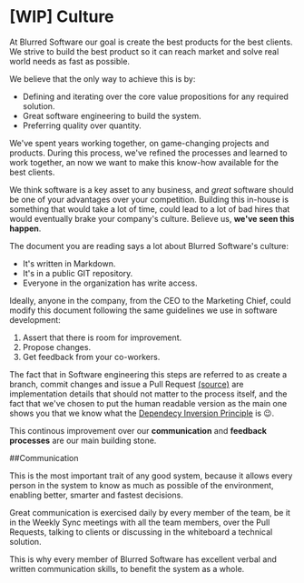 # [WIP] Culture

At Blurred Software our goal is create the best products for the best clients. We strive to build the best product so it can reach  market and solve real world needs as fast as possible.

We believe that the only way to achieve this is by:
* Defining and iterating over the core value propositions for any required solution. 
* Great software engineering to build the system.
* Preferring quality over quantity.

We've spent years working together, on game-changing projects and products. During this process, we've refined the processes and learned to work together, an now we want to make this know-how available for the best clients. 

We think software is a key asset to any business, and *great* software should be one of your advantages over your competition. Building this in-house is something that would take a lot of time, could lead to a lot of bad hires that would eventually brake your company's culture. Believe us, **we've seen this happen**.

The document you are reading says a lot about Blurred Software's culture: 
* It's written in Markdown.
* It's in a public GIT repository.
* Everyone in the organization has write access.

Ideally, anyone in the company, from the CEO to the Marketing Chief, could modify this document following the same guidelines we use in software development: 

1. Assert that there is room for improvement.
2. Propose changes.
3. Get feedback from your co-workers.

The fact that in Software engineering this steps are referred to as create a branch, commit changes and issue a Pull Request [(source)](http://codeinthehole.com/writing/pull-requests-and-other-good-practices-for-teams-using-github/) are implementation details that should not matter to the process itself, and the fact that we've chosen to put the human readable version as the main one shows you that we know what the [Dependecy Inversion Principle](https://en.wikipedia.org/wiki/Dependency_inversion_principle) is 😉. 

This continous improvement over our **communication** and **feedback processes** are our main building stone.

##Communication

This is the most important trait of any good system, because it allows every person in the system to know as much as possible of the environment, enabling better, smarter and fastest decisions.

Great communication is exercised daily by every member of the team, be it in the Weekly Sync meetings with all the team members, over the Pull Requests, talking to clients or discussing in the whiteboard a technical solution.

This is why every member of Blurred Software has excellent verbal and written communication skills, to benefit the system as a whole.

